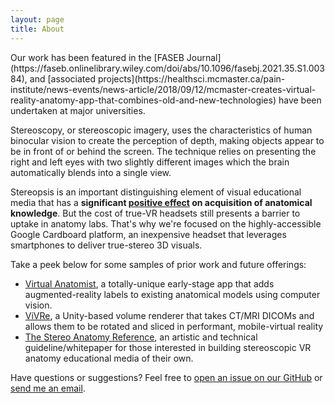 ```yaml
---
layout: page
title: About
---
```


<p class="message">
      Our work has been featured in the [FASEB Journal](https://faseb.onlinelibrary.wiley.com/doi/abs/10.1096/fasebj.2021.35.S1.00384), and [associated
      projects](https://healthsci.mcmaster.ca/pain-institute/news-events/news-article/2018/09/12/mcmaster-creates-virtual-reality-anatomy-app-that-combines-old-and-new-technologies) have been undertaken at major universities.
</p>

Stereoscopy, or stereoscopic imagery, uses the characteristics of human binocular vision to create the perception of depth, making objects appear to be in front of or behind the screen. The technique relies on presenting the right and left eyes with
two slightly different images which the brain automatically blends into a single view.

Stereopsis is an important distinguishing element of visual educational media that has a <b>significant [positive effect](https://onlinelibrary.wiley.com/doi/full/10.1111/medu.14352) on acquisition of anatomical knowledge</b>. But the cost of true-VR headsets still presents a barrier to uptake in anatomy labs. That's why we're focused on the highly-accessible Google Cardboard platform, an inexpensive headset that leverages smartphones to deliver true-stereo 3D visuals.

Take a peek below for some samples of prior work and future offerings:

* [Virtual Anatomist](http://necolas.github.io/normalize.css/), a totally-unique early-stage app that adds augmented-reality labels to existing anatomical models using computer vision.
* [ViVRe](https://fontawesome.com/v4.7.0/), a Unity-based volume renderer that takes CT/MRI DICOMs and allows them to be rotated and sliced in performant, mobile-virtual reality
* [The Stereo Anatomy Reference](http://ianlunn.github.io/Hover/), an artistic and technical guideline/whitepaper for those interested in building stereoscopic VR anatomy educational media of their own.


Have questions or suggestions? Feel free to [open an issue on our GitHub](https://github.com/malyalar/virtualanatomist/issues/new) or [send me an email](rohitml2013@gmail.com).

